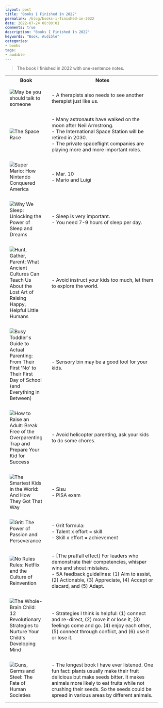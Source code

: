 ```yaml
---
layout: post
title: "Books I Finished In 2022"
permalink: /blog/books-i-finished-in-2022
date: 2022-07-24 00:00:01
comments: true
description: "Books I Finished In 2022"
keywords: "Book, Audible"
categories:
- books
tags:
- audible
---
```


> The book I finished in 2022 with one-sentence notes.

<style>
td {
  padding: 15px;
}
</style>

<div>
  <table>
    <tr><th width="25%"><b>Book</b></th><th>Notes</th></tr>
    <tr>
      <td width="25%"><img src="https://m.media-amazon.com/images/I/51KrBjE9ajL._SL300_.jpg" alt="May be you should talk to someone"></td>
      <td> - A therapists also needs to see another therapist just like us.</td>
    </tr>
    <tr>
      <td width="25%"><img src="https://m.media-amazon.com/images/I/51ll1lebmWL._SL500_.jpg" alt="The Space Race"></td>
      <td> - Many astronauts have walked on the moon after Neil Armstrong.<br/> - The International Space Station will be retired in 2030.<br/> - The private spaceflight companies are playing more and more important roles.</td>
    </tr>
    <tr>
      <td width="25%"><img src="https://m.media-amazon.com/images/I/413sJKNzuGL._SL500_.jpg" alt="Super Mario: How Nintendo Conquered America"></td>
      <td> - Mar. 10<br/> - Mario and Luigi</td>
    </tr>
    <tr>
      <td width="25%"><img src="https://m.media-amazon.com/images/I/51-zooqOoeL._SL500_.jpg" alt="Why We Sleep: Unlocking the Power of Sleep and Dreams"></td>
      <td> - Sleep is very important.<br/> - You need 7-9 hours of sleep per day.</td>
    </tr>
    <tr>
      <td width="25%"><img src="https://m.media-amazon.com/images/I/51KDoMNh8cL._SL500_.jpg" alt="Hunt, Gather, Parent: What Ancient Cultures Can Teach Us About the Lost Art of Raising Happy, Helpful Little Humans"></td>
      <td> - Avoid instruct your kids too much, let them to explore the world.</td>
    </tr>
    <tr>
      <td width="25%"><img src="https://m.media-amazon.com/images/I/51nVHFEn9eL._SL500_.jpg" alt="Busy Toddler's Guide to Actual Parenting: From Their First 'No' to Their First Day of School (and Everything in Between)"></td>
      <td> - Sensory bin may be a good tool for your kids.</td>
    </tr>
    <tr>
      <td width="25%"><img src="https://m.media-amazon.com/images/I/51QjSoOqxwL._SL500_.jpg" alt="How to Raise an Adult: Break Free of the Overparenting Trap and Prepare Your Kid for Success"></td>
      <td> - Avoid helicopter parenting, ask your kids to do some chores.</td>
    </tr>
    <tr>
      <td width="25%"><img src="https://m.media-amazon.com/images/I/51A+ieh0-aL._SL500_.jpg" alt="The Smartest Kids in the World: And How They Got That Way"></td>
      <td> - Sisu<br/> - PISA exam</td>
    </tr>
    <tr>
      <td width="25%"><img src="https://m.media-amazon.com/images/I/51ZMlBEI7BL._SL500_.jpg" alt="Grit: The Power of Passion and Perseverance"></td>
      <td> - Grit formula:<br/> - Talent x effort = skill<br/> - Skill x effort = achievement</td>
    </tr>
    <tr>
      <td width="25%"><img src="https://m.media-amazon.com/images/I/51s11AU4otL._SL500_.jpg" alt="No Rules Rules: Netflix and the Culture of Reinvention"></td>
      <td> - [The pratfall effect] For leaders who demonstrate their competencies, whisper wins and shout mistakes.<br/> - 5A feedback guidelines: (1) Aim to assist, (2) Actionable, (3) Appreciate, (4) Accept or discard, and (5) Adapt.</td>
    </tr>
    <tr>
      <td width="25%"><img src="https://m.media-amazon.com/images/I/41dZIPKXcRL._SL500_.jpg" alt="The Whole-Brain Child: 12 Revolutionary Strategies to Nurture Your Child's Developing Mind"></td>
      <td> - Strategies I think is helpful: (1) connect and re-direct, (2) move it or lose it, (3) feelings come and go. (4) enjoy each other, (5) connect through conflict, and (6) use it or lose it.</td>
    </tr>
    <tr>
      <td width="25%"><img src="https://m.media-amazon.com/images/I/51Oi+FcrkKL._SL500_.jpg" alt="Guns, Germs and Steel: The Fate of Human Societies"></td>
      <td> - The longest book I have ever listened. One fun fact: plants usually make their fruit delicious but make seeds bitter. It makes animals more likely to eat fruits while not crushing their seeds. So the seeds could be spread in various areas by different animals.</td>
    </tr>
  </table>
</div>